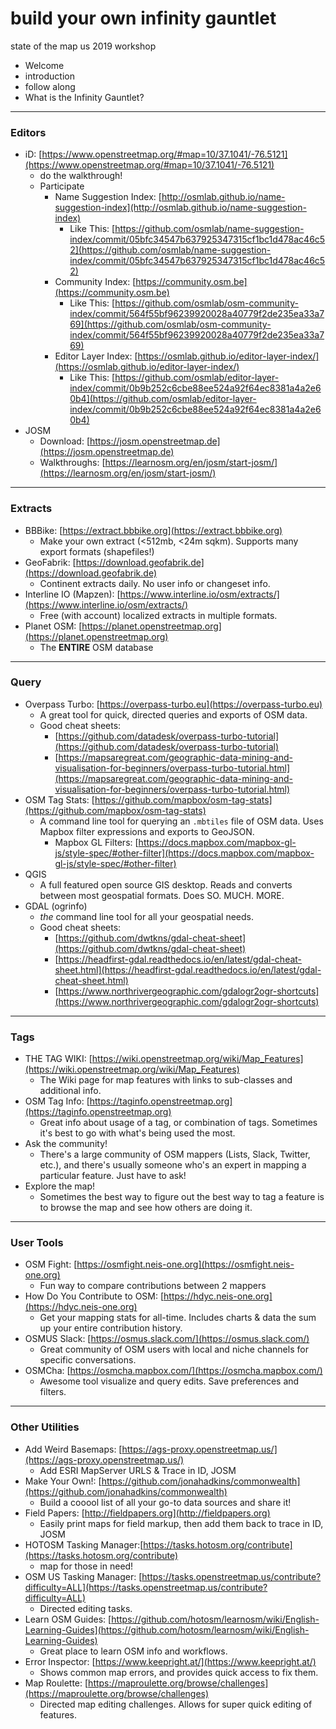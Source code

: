 # build your own infinity gauntlet
state of the map us 2019 workshop

- Welcome
 - introduction
 - follow along
- What is the Infinity Gauntlet?

----

### **Editors**
- iD: [https://www.openstreetmap.org/#map=10/37.1041/-76.5121](https://www.openstreetmap.org/#map=10/37.1041/-76.5121)
  - do the walkthrough!
  - Participate
    - Name Suggestion Index: [http://osmlab.github.io/name-suggestion-index](http://osmlab.github.io/name-suggestion-index)
      - Like This: [https://github.com/osmlab/name-suggestion-index/commit/05bfc34547b637925347315cf1bc1d478ac46c52](https://github.com/osmlab/name-suggestion-index/commit/05bfc34547b637925347315cf1bc1d478ac46c52)
    - Community Index: [https://community.osm.be](https://community.osm.be)
      - Like This: [https://github.com/osmlab/osm-community-index/commit/564f55bf96239920028a40779f2de235ea33a769](https://github.com/osmlab/osm-community-index/commit/564f55bf96239920028a40779f2de235ea33a769)
    - Editor Layer Index: [https://osmlab.github.io/editor-layer-index/](https://osmlab.github.io/editor-layer-index/)
      - Like This: [https://github.com/osmlab/editor-layer-index/commit/0b9b252c6cbe88ee524a92f64ec8381a4a2e60b4](https://github.com/osmlab/editor-layer-index/commit/0b9b252c6cbe88ee524a92f64ec8381a4a2e60b4)
- JOSM
  - Download: [https://josm.openstreetmap.de](https://josm.openstreetmap.de)
  - Walkthroughs: [https://learnosm.org/en/josm/start-josm/](https://learnosm.org/en/josm/start-josm/)

---

### **Extracts**
- BBBike: [https://extract.bbbike.org](https://extract.bbbike.org)
  - Make your own extract (<512mb, <24m sqkm). Supports many export formats (shapefiles!)
- GeoFabrik: [https://download.geofabrik.de](https://download.geofabrik.de)
  - Continent extracts daily. No user info or changeset info.
- Interline IO (Mapzen): [https://www.interline.io/osm/extracts/](https://www.interline.io/osm/extracts/)
  - Free (with account) localized extracts in multiple formats.
- Planet OSM: [https://planet.openstreetmap.org](https://planet.openstreetmap.org)
  - The **ENTIRE** OSM database

---

### **Query**
- Overpass Turbo: [https://overpass-turbo.eu](https://overpass-turbo.eu)
  - A great tool for quick, directed queries and exports of OSM data.
  - Good cheat sheets:
    - [https://github.com/datadesk/overpass-turbo-tutorial](https://github.com/datadesk/overpass-turbo-tutorial)
    - [https://mapsaregreat.com/geographic-data-mining-and-visualisation-for-beginners/overpass-turbo-tutorial.html](https://mapsaregreat.com/geographic-data-mining-and-visualisation-for-beginners/overpass-turbo-tutorial.html)
- OSM Tag Stats: [https://github.com/mapbox/osm-tag-stats](https://github.com/mapbox/osm-tag-stats)
  - A command line tool for querying an `.mbtiles` file of OSM data. Uses Mapbox filter expressions and exports to GeoJSON.
    - Mapbox GL Filters: [https://docs.mapbox.com/mapbox-gl-js/style-spec/#other-filter](https://docs.mapbox.com/mapbox-gl-js/style-spec/#other-filter)
- QGIS
  - A full featured open source GIS desktop. Reads and converts between most geospatial formats. Does SO. MUCH. MORE.
- GDAL (ogrinfo)
  - *the* command line tool for all your geospatial needs.
  - Good cheat sheets:
    - [https://github.com/dwtkns/gdal-cheat-sheet](https://github.com/dwtkns/gdal-cheat-sheet)
    - [https://headfirst-gdal.readthedocs.io/en/latest/gdal-cheat-sheet.html](https://headfirst-gdal.readthedocs.io/en/latest/gdal-cheat-sheet.html)
    - [https://www.northrivergeographic.com/gdalogr2ogr-shortcuts](https://www.northrivergeographic.com/gdalogr2ogr-shortcuts)

---

### **Tags**
- THE TAG WIKI: [https://wiki.openstreetmap.org/wiki/Map_Features](https://wiki.openstreetmap.org/wiki/Map_Features)
  - The Wiki page for map features with links to sub-classes and additional info.
- OSM Tag Info: [https://taginfo.openstreetmap.org](https://taginfo.openstreetmap.org)
  - Great info about usage of a tag, or combination of tags. Sometimes it's best to go with what's being used the most.
- Ask the community!
  - There's a large community of OSM mappers (Lists, Slack, Twitter, etc.), and there's usually someone who's an expert in mapping a particular feature. Just have to ask!
- Explore the map!
  - Sometimes the best way to figure out the best way to tag a feature is to browse the map and see how others are doing it.

---

### **User Tools**
- OSM Fight: [https://osmfight.neis-one.org](https://osmfight.neis-one.org)
  - Fun way to compare contributions between 2 mappers
- How Do You Contribute to OSM: [https://hdyc.neis-one.org](https://hdyc.neis-one.org)
  - Get your mapping stats for all-time. Includes charts & data the sum up your entire contribution history.
- OSMUS Slack: [https://osmus.slack.com/](https://osmus.slack.com/)
  - Great community of OSM users with local and niche channels for specific conversations.
- OSMCha: [https://osmcha.mapbox.com/](https://osmcha.mapbox.com/)
  - Awesome tool visualize and query edits. Save preferences and filters.

---

### **Other Utilities**
- Add Weird Basemaps: [https://ags-proxy.openstreetmap.us/](https://ags-proxy.openstreetmap.us/)
  - Add ESRI MapServer URLS & Trace in ID, JOSM
- Make Your Own!: [https://github.com/jonahadkins/commonwealth](https://github.com/jonahadkins/commonwealth)
  - Build a cooool list of all your go-to data sources and share it!
- Field Papers: [http://fieldpapers.org](http://fieldpapers.org)
  - Easily print maps for field markup, then add them back to trace in ID, JOSM
- HOTOSM Tasking Manager:[https://tasks.hotosm.org/contribute](https://tasks.hotosm.org/contribute)
  - map for those in need!
- OSM US Tasking Manager: [https://tasks.openstreetmap.us/contribute?difficulty=ALL](https://tasks.openstreetmap.us/contribute?difficulty=ALL)
  - Directed editing tasks.
- Learn OSM Guides: [https://github.com/hotosm/learnosm/wiki/English-Learning-Guides](https://github.com/hotosm/learnosm/wiki/English-Learning-Guides)
  - Great place to learn OSM info and workflows.
- Error Inspector: [https://www.keepright.at/](https://www.keepright.at/)
  - Shows common map errors, and provides quick access to fix them.
- Map Roulette: [https://maproulette.org/browse/challenges](https://maproulette.org/browse/challenges)
  - Directed map editing challenges. Allows for super quick editing of features.
